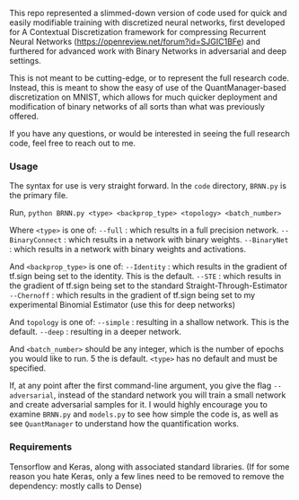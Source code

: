 This repo represented a slimmed-down version of code used for quick and easily modifiable training with discretized neural networks, first developed for A Contextual Discretization framework for compressing Recurrent Neural Networks (https://openreview.net/forum?id=SJGIC1BFe) and furthered for advanced work with Binary Networks in adversarial and deep settings.

This is not meant to be cutting-edge, or to represent the full research code. 
Instead, this is meant to show the easy of use of the QuantManager-based discretization on MNIST, which allows for much quicker deployment and modification of binary networks of all sorts than what was previously offered.

If you have any questions, or would be interested in seeing the full research code, feel free to reach out to me.

### Usage ###

The syntax for use is very straight forward.
In the `code` directory, `BRNN.py` is the primary file.

Run,
	`python BRNN.py <type> <backprop_type> <topology> <batch_number>`

Where `<type>` is one of:
	`--full`			: which results in a full precision network.
	`--BinaryConnect`	: which results in a network with binary weights.
	`--BinaryNet`		: which results in a network with binary weights and activations.

And `<backprop_type>` is one of:
	`--Identity`		: which results in the gradient of tf.sign being set to the identity. This is the default.
	`--STE`				: which results in the gradient of tf.sign being set to the standard Straight-Through-Estimator
	`--Chernoff`		: which results in the gradient of tf.sign being set to my experimental Binomial Estimator (use this for deep networks)

And `topology` is one of:
	`--simple`			: resulting in a shallow network. This is the default.
	`--deep`			: resulting in a deeper network.

And `<batch_number>` should be any integer, which is the number of epochs you would like to run. 5 the is default.
`<type>` has no default and must be specified.

If, at any point after the first command-line argument, you give the flag `--adversarial`, instead of the standard network you will train a small network and create adversarial samples for it.
I would highly encourage you to examine `BRNN.py` and `models.py` to see how simple the code is, as well as see `QuantManager` to understand how the quantification works.

### Requirements ###

Tensorflow and Keras, along with associated standard libraries.
(If for some reason you hate Keras, only a few lines need to be removed to remove the dependency: mostly calls to Dense)
